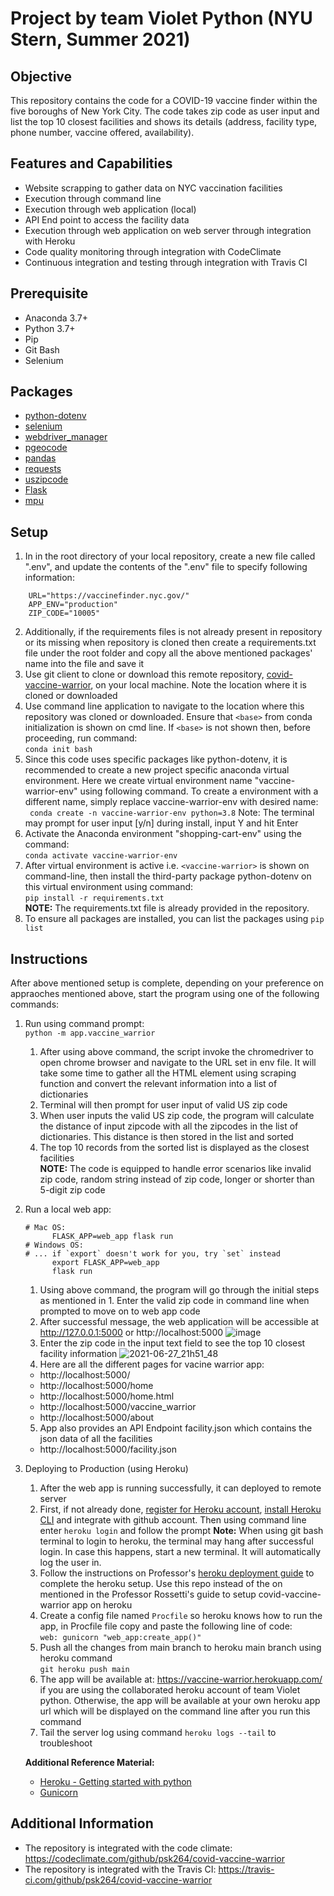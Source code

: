 # Project by team Violet Python (NYU Stern, Summer 2021)

## Objective 
This repository contains the code for a COVID-19 vaccine finder within the five boroughs of New York City.  The code takes zip code as user input and list the top 10 closest facilities and shows its details (address, facility type, phone number, vaccine offered, availability).

## Features and Capabilities
* Website scrapping to gather data on NYC vaccination facilities 
* Execution through command line 
* Execution through web application (local)
* API End point to access the facility data 
* Execution through web application on web server through integration with Heroku 
* Code quality monitoring through integration with CodeClimate
* Continuous integration and testing through integration with Travis CI


## Prerequisite
* Anaconda 3.7+
* Python 3.7+
* Pip
* Git Bash
* Selenium

## Packages
* [python-dotenv](https://pypi.org/project/python-dotenv/) 
* [selenium](https://selenium-python.readthedocs.io/)
* [webdriver_manager](https://pypi.org/project/webdriver-manager/)
* [pgeocode](https://pypi.org/project/pgeocode/)
* [pandas](https://pandas.pydata.org/)
* [requests](https://docs.python-requests.org/)
* [uszipcode](https://pypi.org/project/uszipcode/)
* [Flask](https://flask.palletsprojects.com/en/2.0.x/)
* [mpu](https://mpu.readthedocs.io/)

## Setup
1. In in the root directory of your local repository, create a new file called ".env", and update the contents of the ".env" file to specify following information:
```   
    URL="https://vaccinefinder.nyc.gov/"
    APP_ENV="production"
    ZIP_CODE="10005"
```    
2. Additionally, if the requirements files is not already present in repository or its missing when repository is cloned then create a requirements.txt file under the root folder and copy all the above mentioned packages' name into the file and save it
3. Use git client to clone or download this remote repository, [covid-vaccine-warrior](https://github.com/psk264/covid-vaccine-warrior/), on your local machine.  Note the location where it is cloned or downloaded
4. Use command line application to navigate to the location where this repository was cloned or downloaded.  Ensure that ``<base>`` from conda initialization is shown on cmd line.  If ``<base>`` is not shown then, before proceeding, run command:<br/>
```conda init bash```
5. Since this code uses specific packages like python-dotenv, it is recommended to create a new project specific anaconda virtual environment. Here we create virtual environment name "vaccine-warrior-env" using following command.  To create a environment with a different name, simply replace vaccine-warrior-env with desired name:<br/>
``` conda create -n vaccine-warrior-env python=3.8```
Note: The terminal may prompt for user input [y/n] during install, input Y and hit Enter
6. Activate the Anaconda environment "shopping-cart-env" using the command:<br/>
```conda activate vaccine-warrior-env```
7. After virtual environment is active i.e. ``<vaccine-warrior>`` is shown on command-line, then install the third-party package python-dotenv on this virtual environment using command:<br/>
 ```pip install -r requirements.txt```<br/>
**NOTE:** The requirements.txt file is already provided in the repository.
8. To ensure all packages are installed, you can list the packages using ```pip list```

## Instructions
After above mentioned setup is complete, depending on your preference on appraoches mentioned above, start the program using one of the following commands:<br/>
1. Run using command prompt: <br/>  ```python -m app.vaccine_warrior```   
   1. After using above command, the script invoke the chromedriver to open chrome browser and navigate to the URL set in env file.  It will take some time to gather all the HTML element using scraping function and convert the relevant information into a list of dictionaries <br/>
   2. Terminal will then prompt for user input of valid US zip code <br/>
   3. When user inputs the valid US zip code, the program will calculate the distance of input zipcode with all the zipcodes in the list of dictionaries.  This distance is then stored in the list and sorted <br/>
   4. The top 10 records from the sorted list is displayed as the closest facilities <br/>
**NOTE:** The code is equipped to handle error scenarios like invalid zip code, random string instead of zip code, longer or shorter than 5-digit zip code
2. Run a local web app:  <br/> 
    ```
    # Mac OS: 
          FLASK_APP=web_app flask run
    # Windows OS:
    # ... if `export` doesn't work for you, try `set` instead
          export FLASK_APP=web_app 
          flask run  
    ```
    1. Using above command, the program will go through the initial steps as mentioned in 1.  Enter the valid zip code in command line when prompted to move on to web app code
    2. After successful message, the web application will be accessible at http://127.0.0.1:5000  or http://localhost:5000
    ![image](https://user-images.githubusercontent.com/84349071/123568185-cc22e200-d791-11eb-81d6-d621ac0d73b0.png)
    3. Enter the zip code in the input text field to see the top 10 closest facility information
    ![2021-06-27_21h51_48](https://user-images.githubusercontent.com/84349071/123568256-f07ebe80-d791-11eb-83af-95dc1b72f9ee.png)
    4. Here are all the different pages for vacine warrior app: <br/> 
      * http://localhost:5000/
      * http://localhost:5000/home
      * http://localhost:5000/home.html
      * http://localhost:5000/vaccine_warrior
      * http://localhost:5000/about
    5. App also provides an API Endpoint facility.json which contains the json data of all the facilities
      * http://localhost:5000/facility.json
 3. Deploying to Production (using Heroku) <br/>   
    1. After the web app is running successfully, it can deployed to remote server
    2. First, if not already done, [register for Heroku account](https://github.com/prof-rossetti/intro-to-python/blob/master/notes/clis/heroku.md#prerequisites), [install Heroku CLI](https://github.com/prof-rossetti/intro-to-python/blob/master/notes/clis/heroku.md#installation) and integrate with github account.  Then using command line enter ``heroku login``  and follow the prompt
    **Note:** When using git bash terminal to login to heroku, the terminal may hang after successful login.  In case this happens, start a new terminal.  It will automatically log the user in.
    2. Follow the instructions on Professor's [heroku deployment guide](https://github.com/prof-rossetti/intro-to-python/blob/main/exercises/web-service/DEPLOYING.md) to complete the heroku setup.  Use this repo instead of the on mentioned in the Professor Rossetti's guide to setup covid-vaccine-warrior app on heroku 
    3. Create a config file named `Procfile` so heroku knows how to run the app, in Procfile file copy and paste the following line of code: <br/> ```web: gunicorn "web_app:create_app()"``` <br/>
    4. Push all the changes from main branch to heroku main branch using heroku command <br/> ```git heroku push main```
    5. The app will be available at: https://vaccine-warrior.herokuapp.com/ if you are using the collaborated heroku account of team Violet python.  Otherwise, the app will be available at your own heroku app url which will be displayed on the command line after you run this command
    6. Tail the server log using command ``heroku logs --tail`` to troubleshoot <br/>
    
    **Additional Reference Material:** <br/> 
    * [Heroku - Getting started with python](https://devcenter.heroku.com/articles/getting-started-with-python) <br/> 
    * [Gunicorn](https://devcenter.heroku.com/articles/python-gunicorn) <br/>
 

## Additional Information
* The repository is integrated with the code climate: https://codeclimate.com/github/psk264/covid-vaccine-warrior
* The repository is integrated with the Travis CI: https://travis-ci.com/github/psk264/covid-vaccine-warrior
